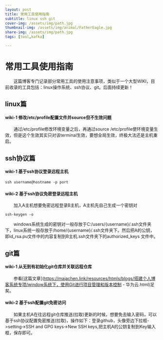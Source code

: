 ```yaml
---
layout: post
title: 常用工具使用指南
subtitle: linux ssh git
cover-img: /assets/img/path.jpg
thumbnail-img: /assets/img/animal/FatherEagle.jpg
share-img: /assets/img/path.jpg
tags: [tool,kafka]

---
```



# 常用工具使用指南

&emsp;&emsp;这篇博客专门记录部分常用工具的使用注意事项，类似于一个大型WIKI，目前收录的工具包括：linux操作系统、ssh协议、git。后面持续更新！

## linux篇

#### wiki-1 修改/etc/profile配置文件并source但不生效问题

&emsp;&emsp;通过/etc/profile修改环境变量之后，再通过source /etc/profile使环境变量生效，但是这个生效其实只对该terminal生效，要想全局生效，终极大法还是主机重启。

## ssh协议篇

#### wiki-1 基于ssh协议登录远程主机

```
ssh username@hostname -p port
```

#### wiki-2  基于ssh协议免密登录远程主机

&emsp;&emsp;加入A主机想要免密远程登录B主机，A主机先自己生成一个密钥对

```
ssh-keygen -o
```

&emsp;&emsp;windows系统生成的密钥对一般存放于C:/users/{username}/.ssh文件夹下，linux系统一般存放于/home/{username}/.ssh文件夹下。然后把A的公钥，即id_rsa.pu文件中的内容复制到B主机.ssh文件夹下的authorized_keys 文件中。

## git篇

#### wiki-1 从无到有初始化git仓库并关联远程仓库

&emsp;&emsp;参看[这篇文章](https://majachen.link/resources/htmls/blogs/搭建个人博客系统专项/window系统下，使用Git进行项目管理和版本控制 - 华为云.html)足矣。

#### wiki-2 基于ssh配置git免密访问

&emsp;&emsp;如果主机A在往远程git仓库推送(拉取)更新的时候，想要免去输入密码，可以基于ssh协议配置免密推送(拉取)，操作如下：登录github，头像旁边下拉框->setting->SSH and GPG keys->New SSH keys,把主机A的公钥复制到Key输入框，保存即可。





